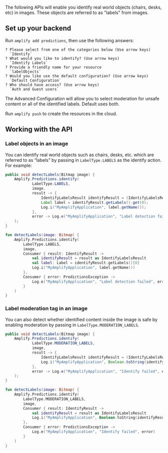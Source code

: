The following APIs will enable you identify real world objects (chairs, desks, etc) in images.  These objects are referred to as "labels" from images.

## Set up your backend

Run `amplify add predictions`, then use the following answers:

```console
? Please select from one of the categories below (Use arrow keys)
  `Identify`
? What would you like to identify? (Use arrow keys)
  `Identify Labels`
? Provide a friendly name for your resource
  `labelObjects`
? Would you like use the default configuration? (Use arrow keys)
  `Default Configuration`
? Who should have access? (Use arrow keys)
  `Auth and Guest users`
```

The Advanced Configuration will allow you to select moderation for unsafe content or all of the identified labels. Default uses both.

Run `amplify push` to create the resources in the cloud.

## Working with the API

### Label objects in an image

You can identify real world objects such as chairs, desks, etc. which are referred to as “labels” by passing in `LabelType.LABELS` as the identify action. For example:

<amplify-block-switcher>
<amplify-block name="Java">

```java
public void detectLabels(Bitmap image) {
    Amplify.Predictions.identify(
            LabelType.LABELS,
            image,
            result -> {
                IdentifyLabelsResult identifyResult = (IdentifyLabelsResult) result;
                Label label = identifyResult.getLabels().get(0);
                Log.i("MyAmplifyApplication", label.getName());
            },
            error -> Log.e("MyAmplifyApplication", "Label detection failed", error)
    );
}
```

</amplify-block>
<amplify-block name="Kotlin">

```kotlin
fun detectLabels(image: Bitmap) {
    Amplify.Predictions.identify(
        LabelType.LABELS,
        image,
        Consumer { result: IdentifyResult ->
            val identifyResult = result as IdentifyLabelsResult
            val label: Label = identifyResult.getLabels()[0]
            Log.i("MyAmplifyApplication", label.getName())
        },
        Consumer { error: PredictionsException ->
            Log.e("MyAmplifyApplication", "Label detection failed", error)
        }
    )
}
```

</amplify-block>
</amplify-block-switcher>

### Label moderation tag in an image

You can also detect whether identified content inside the image is safe by enabling moderation by passing in `LabelType.MODERATION_LABELS`.

<amplify-block-switcher>
<amplify-block name="Java">

```java
public void detectLabels(Bitmap image) {
    Amplify.Predictions.identify(
            LabelType.MODERATION_LABELS,
            image,
            result -> {
                IdentifyLabelsResult identifyResult = (IdentifyLabelsResult) result;
                Log.i("MyAmplifyApplication", Boolean.toString(identifyResult.isUnsafeContent()));
            },
            error -> Log.e("MyAmplifyApplication", "Identify failed", error)
    );
}
```

</amplify-block>
<amplify-block name="Kotlin">

```kotlin
fun detectLabels(image: Bitmap) {
    Amplify.Predictions.identify(
        LabelType.MODERATION_LABELS,
        image,
        Consumer { result: IdentifyResult ->
            val identifyResult = result as IdentifyLabelsResult
            Log.i("MyAmplifyApplication", Boolean.toString(identifyResult.isUnsafeContent))
        },
        Consumer { error: PredictionsException ->
            Log.e("MyAmplifyApplication", "Identify failed", error)
        }
    )
}
```

</amplify-block>
</amplify-block-switcher>
